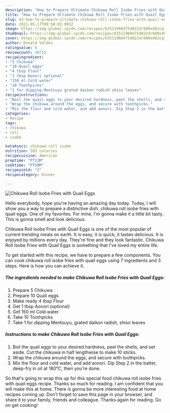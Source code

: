 ```yaml
---
description: "How to Prepare Ultimate Chikuwa Roll Isobe Fries with Quail Eggs"
title: "How to Prepare Ultimate Chikuwa Roll Isobe Fries with Quail Eggs"
slug: 43-how-to-prepare-ultimate-chikuwa-roll-isobe-fries-with-quail-eggs
date: 2021-05-17T09:50:03.892Z
image: https://img-global.cpcdn.com/recipes/6351196047540224/680x482cq70/chikuwa-roll-isobe-fries-with-quail-eggs-recipe-main-photo.jpg
thumbnail: https://img-global.cpcdn.com/recipes/6351196047540224/680x482cq70/chikuwa-roll-isobe-fries-with-quail-eggs-recipe-main-photo.jpg
cover: https://img-global.cpcdn.com/recipes/6351196047540224/680x482cq70/chikuwa-roll-isobe-fries-with-quail-eggs-recipe-main-photo.jpg
author: Donald Valdez
ratingvalue: 5
reviewcount: 10715
recipeingredient:
- "5 Chikuwa"
- "10 Quail eggs"
- "4 tbsp Flour"
- "1 tbsp Aonori optional"
- "150 ml Cold water"
- "10 Toothpicks"
- "1 for dipping Mentsuyu grated daikon radish shiso leaves"
recipeinstructions:
- "Boil the quail eggs to your desired hardness, peel the shells, and set aside. Cut the chikuwa in half lengthwise to make 10 sticks."
- "Wrap the chikuwa around the eggs, and secure with toothpicks."
- "Mix the flour and cold water, and add aonori. Dip Step 2 in the batter, deep-fry in oil at 180℃, then you&#39;re done."
categories:
- Recipe
tags:
- chikuwa
- roll
- isobe

katakunci: chikuwa roll isobe 
nutrition: 203 calories
recipecuisine: American
preptime: "PT13M"
cooktime: "PT50M"
recipeyield: "2"
recipecategory: Dinner

---
```



![Chikuwa Roll Isobe Fries with Quail Eggs](https://img-global.cpcdn.com/recipes/6351196047540224/680x482cq70/chikuwa-roll-isobe-fries-with-quail-eggs-recipe-main-photo.jpg)

Hello everybody, hope you're having an amazing day today. Today, I will show you a way to prepare a distinctive dish, chikuwa roll isobe fries with quail eggs. One of my favorites. For mine, I'm gonna make it a little bit tasty. This is gonna smell and look delicious.



Chikuwa Roll Isobe Fries with Quail Eggs is one of the most popular of current trending meals on earth. It is easy, it is quick, it tastes delicious. It is enjoyed by millions every day. They're fine and they look fantastic. Chikuwa Roll Isobe Fries with Quail Eggs is something that I've loved my entire life.


To get started with this recipe, we have to prepare a few components. You can cook chikuwa roll isobe fries with quail eggs using 7 ingredients and 3 steps. Here is how you can achieve it.

<!--inarticleads1-->

##### The ingredients needed to make Chikuwa Roll Isobe Fries with Quail Eggs:

1. Prepare 5 Chikuwa
1. Prepare 10 Quail eggs
1. Make ready 4 tbsp Flour
1. Get 1 tbsp Aonori (optional)
1. Get 150 ml Cold water
1. Take 10 Toothpicks
1. Take 1 for dipping Mentsuyu, grated daikon radish, shiso leaves




<!--inarticleads2-->

##### Instructions to make Chikuwa Roll Isobe Fries with Quail Eggs:

1. Boil the quail eggs to your desired hardness, peel the shells, and set aside. Cut the chikuwa in half lengthwise to make 10 sticks.
1. Wrap the chikuwa around the eggs, and secure with toothpicks.
1. Mix the flour and cold water, and add aonori. Dip Step 2 in the batter, deep-fry in oil at 180℃, then you&#39;re done.




So that's going to wrap this up for this special food chikuwa roll isobe fries with quail eggs recipe. Thanks so much for reading. I am confident that you will make this at home. There is gonna be more interesting food at home recipes coming up. Don't forget to save this page in your browser, and share it to your family, friends and colleague. Thanks again for reading. Go on get cooking!
